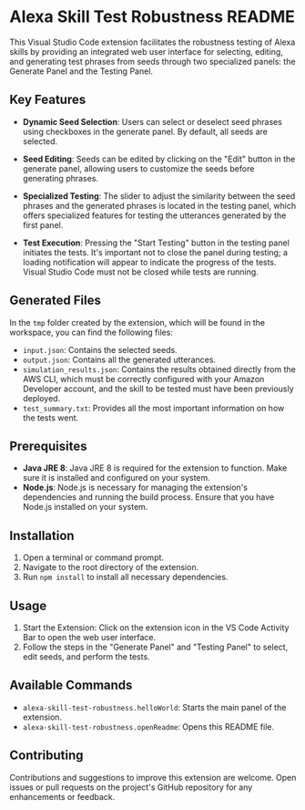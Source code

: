 # Alexa Skill Test Robustness README

This Visual Studio Code extension facilitates the robustness testing of Alexa skills by providing an integrated web user interface for selecting, editing, and generating test phrases from seeds through two specialized panels: the Generate Panel and the Testing Panel.

## Key Features

- **Dynamic Seed Selection**: Users can select or deselect seed phrases using checkboxes in the generate panel. By default, all seeds are selected.

- **Seed Editing**: Seeds can be edited by clicking on the "Edit" button in the generate panel, allowing users to customize the seeds before generating phrases.

- **Specialized Testing**: The slider to adjust the similarity between the seed phrases and the generated phrases is located in the testing panel, which offers specialized features for testing the utterances generated by the first panel.

- **Test Execution**: Pressing the "Start Testing" button in the testing panel initiates the tests. It's important not to close the panel during testing; a loading notification will appear to indicate the progress of the tests. Visual Studio Code must not be closed while tests are running.

## Generated Files

In the `tmp` folder created by the extension, which will be found in the workspace, you can find the following files:

- `input.json`: Contains the selected seeds.
- `output.json`: Contains all the generated utterances.
- `simulation_results.json`: Contains the results obtained directly from the AWS CLI, which must be correctly configured with your Amazon Developer account, and the skill to be tested must have been previously deployed.
- `test_summary.txt`: Provides all the most important information on how the tests went.

## Prerequisites

- **Java JRE 8**: Java JRE 8 is required for the extension to function. Make sure it is installed and configured on your system.
- **Node.js**: Node.js is necessary for managing the extension's dependencies and running the build process. Ensure that you have Node.js installed on your system.

## Installation

1. Open a terminal or command prompt.
2. Navigate to the root directory of the extension.
3. Run `npm install` to install all necessary dependencies.

## Usage

1. Start the Extension: Click on the extension icon in the VS Code Activity Bar to open the web user interface.
2. Follow the steps in the "Generate Panel" and "Testing Panel" to select, edit seeds, and perform the tests.

## Available Commands

- `alexa-skill-test-robustness.helloWorld`: Starts the main panel of the extension.
- `alexa-skill-test-robustness.openReadme`: Opens this README file.

## Contributing

Contributions and suggestions to improve this extension are welcome. Open issues or pull requests on the project's GitHub repository for any enhancements or feedback.